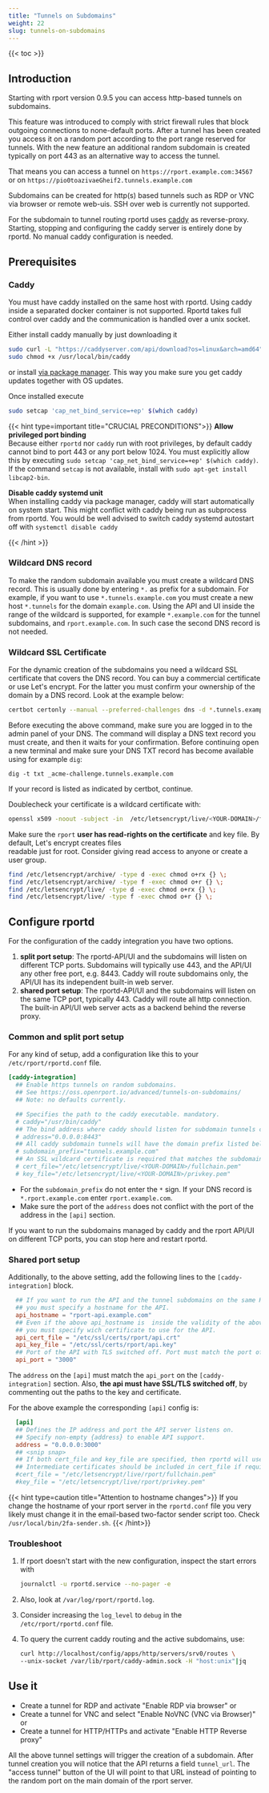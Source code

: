 ```yaml
---
title: "Tunnels on Subdomains"
weight: 22
slug: tunnels-on-subdomains
---
```

{{< toc >}}

## Introduction

Starting with rport version 0.9.5 you can access http-based tunnels on subdomains.

This feature was introduced to comply with strict firewall rules that block outgoing connections to none-default ports.
After a tunnel has been created you access it on a random port according to the port range reserved for tunnels.
With the new feature an additional random subdomain is created typically on port 443 as an alternative way to access the
tunnel.

That means you can access a tunnel on `https://rport.example.com:34567` or on `https://pio0toazivaeGheif2.tunnels.example.com`

Subdomains can be created for http(s) based tunnels such as RDP or VNC via browser or remote web-uis. SSH over web is
currently not supported.

For the subdomain to tunnel routing rportd uses [caddy](https://caddyserver.com/) as reverse-proxy. Starting, stopping
and configuring the caddy server is entirely done by rportd. No manual caddy configuration is needed.

## Prerequisites

### Caddy

You must have caddy installed on the same host with rportd. Using caddy inside a separated docker container is not
supported. Rportd takes full control over caddy and the communication is handled over a unix socket.

Either install caddy manually by just downloading it

```bash
sudo curl -L "https://caddyserver.com/api/download?os=linux&arch=amd64" -o /usr/local/bin/caddy
sudo chmod +x /usr/local/bin/caddy
```

or install [via package manager](https://caddyserver.com/docs/install#debian-ubuntu-raspbian). This way you make sure
you get caddy updates together with OS updates.

Once installed execute

```bash
sudo setcap 'cap_net_bind_service=+ep' $(which caddy)
```

{{< hint type=important title="CRUCIAL PRECONDITIONS">}}
**Allow privileged port binding**\
Because either `rportd` nor `caddy` run with root privileges, by default caddy cannot bind to port 443 or any port
below 1024. You must explicitly allow this by executing `sudo setcap 'cap_net_bind_service=+ep' $(which caddy)`.
If the command `setcap` is not available, install with `sudo apt-get install libcap2-bin`.

**Disable caddy systemd unit**\
When installing caddy via package manager, caddy will start automatically on system start. This might conflict with
caddy being run as subprocess from rportd. You would be well advised to switch caddy systemd autostart off with
`systemctl disable caddy`

{{< /hint >}}

### Wildcard DNS record

To make the random subdomain available you must create a wildcard DNS record. This is usually done by entering `*.` as
prefix for a subdomain. For example, if you want to use `*.tunnels.example.com` you must create a new host `*.tunnels`
for the domain `example.com`. Using the API and UI inside the range of the wildcard is supported, for example `*.example.com`
for the tunnel subdomains, and `rport.example.com`. In such case the second DNS record is not needed.

### Wildcard SSL Certificate

For the dynamic creation of the subdomains you need a wildcard SSL certificate that covers the DNS record. You can buy
a commercial certificate or use Let's encrypt. For the latter you must confirm your ownership of the domain by a DNS
record. Look at the example below:

```bash
certbot certonly --manual --preferred-challenges dns -d *.tunnels.example.com
```

Before executing the above command, make sure you are logged in to the admin panel of your DNS.
The command will display a DNS text record you must create, and then it waits for your confirmation.
Before continuing open a new terminal and make sure your DNS TXT record has become available using for example `dig`:

```shell
dig -t txt _acme-challenge.tunnels.example.com
```

If your record is listed as indicated by certbot, continue.

Doublecheck your certificate is a wildcard certificate with:

```bash
openssl x509 -noout -subject -in  /etc/letsencrypt/live/<YOUR-DOMAIN>/fullchain.pem
```

Make sure the `rport` **user has read-rights on the certificate** and key file. By default, Let's encrypt creates files  
readable just for root. Consider giving read access to anyone or create a user group.

```bash
find /etc/letsencrypt/archive/ -type d -exec chmod o+rx {} \;
find /etc/letsencrypt/archive/ -type f -exec chmod o+r {} \;
find /etc/letsencrypt/live/ -type d -exec chmod o+rx {} \;
find /etc/letsencrypt/live/ -type f -exec chmod o+r {} \;
```

## Configure rportd

For the configuration of the caddy integration you have two options.

1. **split port setup**: The rportd-API/UI and the subdomains will listen on different TCP ports. Subdomains will typically
   use 443, and the API/UI any other free port, e.g. 8443. Caddy will route subdomains only, the API/UI has its
   independent built-in web server.
2. **shared port setup**: The rportd-API/UI and the subdomains will listen on the same TCP port, typically 443.
   Caddy will route all http connection. The built-in API/UI web server acts as a backend behind the reverse proxy.

### Common and split port setup

For any kind of setup, add a configuration like this to your `/etc/rport/rportd.conf` file.

```toml
[caddy-integration]
  ## Enable https tunnels on random subdomains. 
  ## See https://oss.openrport.io/advanced/tunnels-on-subdomains/
  ## Note: no defaults currently.

  ## Specifies the path to the caddy executable. mandatory.
  # caddy="/usr/bin/caddy"
  ## The bind address where caddy should listen for subdomain tunnels connections. mandatory.
  # address="0.0.0.0:8443"
  ## All caddy subdomain tunnels will have the domain prefix listed below. mandatory.
  # subdomain_prefix="tunnels.example.com"
  ## An SSL wildcard certificate is required that matches the subdomain prefix above. mandatory.
  # cert_file="/etc/letsencrypt/live/<YOUR-DOMAIN>/fullchain.pem"
  # key_file="/etc/letsencrypt/live/<YOUR-DOMAIN>/privkey.pem"
```

* For the `subdomain_prefix` do not enter the `*` sign. If your DNS record is `*.rport.example.com` enter
  `rport.example.com`.
* Make sure the port of the `address` does not conflict with the port of the address in the `[api]` section.

If you want to run the subdomains managed by caddy and the rport API/UI on different TCP ports, you can stop here and
restart rportd.

### Shared port setup

Additionally, to the above setting, add the following lines to the `[caddy-integration]` block.

```toml
  ## If you want to run the API and the tunnel subdomains on the same HTTPs port,
  ## you must specify a hostname for the API.
  api_hostname = "rport-api.example.com"
  ## Even if the above api_hostname is  inside the validity of the above certificate, 
  ## you must specify wich certificate to use for the API.
  api_cert_file = "/etc/ssl/certs/rport/api.crt"
  api_key_file = "/etc/ssl/certs/rport/api.key"
  ## Port of the API with TLS switched off. Port must match the port of "[api] address"
  api_port = "3000"
```

The `address` on the `[api]` must match the `api_port` on the `[caddy-integration]` section.
Also, **the api must have SSL/TLS switched off**, by commenting out the paths to the key and certificate.

For the above example the corresponding `[api]` config is:

```toml
  [api]
  ## Defines the IP address and port the API server listens on.
  ## Specify non-empty {address} to enable API support.
  address = "0.0.0.0:3000"
  ## <snip snap>
  ## If both cert_file and key_file are specified, then rportd will use them to serve the API with https.
  ## Intermediate certificates should be included in cert_file if required.
  #cert_file = "/etc/letsencrypt/live/rport/fullchain.pem"
  #key_file = "/etc/letsencrypt/live/rport/privkey.pem"
```

{{< hint type=caution title="Attention to hostname changes">}}
If you change the hostname of your rport server in the `rportd.conf` file you very likely must change it in the
email-based two-factor sender script too. Check `/usr/local/bin/2fa-sender.sh`.
{{< /hint>}}

### Troubleshoot

1. If rport doesn't start with the new configuration, inspect the start errors with

   ```bash
   journalctl -u rportd.service --no-pager -e
   ```

2. Also, look at `/var/log/rport/rportd.log`.
3. Consider increasing the `log_level` to `debug` in the `/etc/rport/rportd.conf` file.
4. To query the current caddy routing and the active subdomains, use:

    ```bash
    curl http://localhost/config/apps/http/servers/srv0/routes \
    --unix-socket /var/lib/rport/caddy-admin.sock -H "host:unix"|jq
    ```

## Use it

* Create a tunnel for RDP and activate "Enable RDP via browser" or
* Create a tunnel for VNC and select "Enable NoVNC (VNC via Browser)" or
* Create a tunnel for HTTP/HTTPs and activate "Enable HTTP Reverse proxy"

All the above tunnel settings will trigger the creation of a subdomain. After tunnel creation you will notice that the
API returns a field `tunnel_url`. The "access tunnel" button of the UI will point to that URL instead of pointing to the
random port on the main domain of the rport server.
